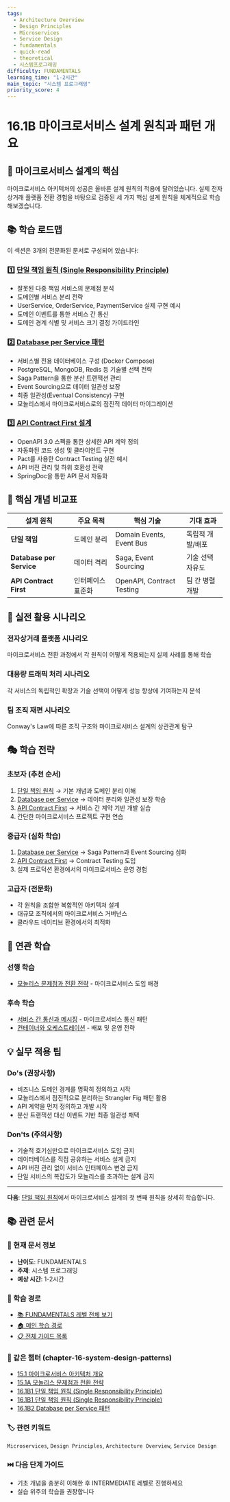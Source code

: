 ```yaml
---
tags:
  - Architecture Overview
  - Design Principles
  - Microservices
  - Service Design
  - fundamentals
  - quick-read
  - theoretical
  - 시스템프로그래밍
difficulty: FUNDAMENTALS
learning_time: "1-2시간"
main_topic: "시스템 프로그래밍"
priority_score: 4
---
```


# 16.1B 마이크로서비스 설계 원칙과 패턴 개요

## 🎯 마이크로서비스 설계의 핵심

마이크로서비스 아키텍처의 성공은 올바른 설계 원칙의 적용에 달려있습니다. 실제 전자상거래 플랫폼 전환 경험을 바탕으로 검증된 세 가지 핵심 설계 원칙을 체계적으로 학습해보겠습니다.

## 📚 학습 로드맵

이 섹션은 3개의 전문화된 문서로 구성되어 있습니다:

### 1️⃣ [단일 책임 원칙 (Single Responsibility Principle)](chapter-16-distributed-system-patterns/16-12-1-single-responsibility-principle.md)

- 잘못된 다중 책임 서비스의 문제점 분석
- 도메인별 서비스 분리 전략
- UserService, OrderService, PaymentService 실제 구현 예시
- 도메인 이벤트를 통한 서비스 간 통신
- 도메인 경계 식별 및 서비스 크기 결정 가이드라인

### 2️⃣ [Database per Service 패턴](chapter-16-distributed-system-patterns/16-14-2-database-per-service.md)

- 서비스별 전용 데이터베이스 구성 (Docker Compose)
- PostgreSQL, MongoDB, Redis 등 기술별 선택 전략
- Saga Pattern을 통한 분산 트랜잭션 관리
- Event Sourcing으로 데이터 일관성 보장
- 최종 일관성(Eventual Consistency) 구현
- 모놀리스에서 마이크로서비스로의 점진적 데이터 마이그레이션

### 3️⃣ [API Contract First 설계](chapter-16-distributed-system-patterns/16-15-3-api-contract-first.md)

- OpenAPI 3.0 스펙을 통한 상세한 API 계약 정의
- 자동화된 코드 생성 및 클라이언트 구현
- Pact를 사용한 Contract Testing 실전 예시
- API 버전 관리 및 하위 호환성 전략
- SpringDoc을 통한 API 문서 자동화

## 🎯 핵심 개념 비교표

| 설계 원칙 | 주요 목적 | 핵심 기술 | 기대 효과 |
|-----------|----------|----------|----------|
| **단일 책임** | 도메인 분리 | Domain Events, Event Bus | 독립적 개발/배포 |
| **Database per Service** | 데이터 격리 | Saga, Event Sourcing | 기술 선택 자유도 |
| **API Contract First** | 인터페이스 표준화 | OpenAPI, Contract Testing | 팀 간 병렬 개발 |

## 🚀 실전 활용 시나리오

### 전자상거래 플랫폼 시나리오

마이크로서비스 전환 과정에서 각 원칙이 어떻게 적용되는지 실제 사례를 통해 학습

### 대용량 트래픽 처리 시나리오

각 서비스의 독립적인 확장과 기술 선택이 어떻게 성능 향상에 기여하는지 분석

### 팀 조직 재편 시나리오

Conway's Law에 따른 조직 구조와 마이크로서비스 설계의 상관관계 탐구

## 🎭 학습 전략

### 초보자 (추천 순서)

1. [단일 책임 원칙](chapter-16-distributed-system-patterns/16-12-1-single-responsibility-principle.md) → 기본 개념과 도메인 분리 이해
2. [Database per Service](chapter-16-distributed-system-patterns/16-14-2-database-per-service.md) → 데이터 분리와 일관성 보장 학습
3. [API Contract First](chapter-16-distributed-system-patterns/16-15-3-api-contract-first.md) → 서비스 간 계약 기반 개발 실습
4. 간단한 마이크로서비스 프로젝트 구현 연습

### 중급자 (심화 학습)

1. [Database per Service](chapter-16-distributed-system-patterns/16-14-2-database-per-service.md) → Saga Pattern과 Event Sourcing 심화
2. [API Contract First](chapter-16-distributed-system-patterns/16-15-3-api-contract-first.md) → Contract Testing 도입
3. 실제 프로덕션 환경에서의 마이크로서비스 운영 경험

### 고급자 (전문화)

- 각 원칙을 조합한 복합적인 아키텍처 설계
- 대규모 조직에서의 마이크로서비스 거버넌스
- 클라우드 네이티브 환경에서의 최적화

## 🔗 연관 학습

### 선행 학습

- [모놀리스 문제점과 전환 전략](chapter-15-microservices-architecture/16-10-monolith-to-microservices.md) - 마이크로서비스 도입 배경

### 후속 학습  

- [서비스 간 통신과 메시징](chapter-15-microservices-architecture/16-16-service-communication.md) - 마이크로서비스 통신 패턴
- [컨테이너와 오케스트레이션](chapter-15-microservices-architecture/16-19-containerization-orchestration.md) - 배포 및 운영 전략

## 💡 실무 적용 팁

### Do's (권장사항)

- 비즈니스 도메인 경계를 명확히 정의하고 시작
- 모놀리스에서 점진적으로 분리하는 Strangler Fig 패턴 활용
- API 계약을 먼저 정의하고 개발 시작
- 분산 트랜잭션 대신 이벤트 기반 최종 일관성 채택

### Don'ts (주의사항)

- 기술적 호기심만으로 마이크로서비스 도입 금지
- 데이터베이스를 직접 공유하는 서비스 설계 금지
- API 버전 관리 없이 서비스 인터페이스 변경 금지
- 단일 서비스의 복잡도가 모놀리스를 초과하는 설계 금지

---

**다음**: [단일 책임 원칙](chapter-16-distributed-system-patterns/16-12-1-single-responsibility-principle.md)에서 마이크로서비스 설계의 첫 번째 원칙을 상세히 학습합니다.

## 📚 관련 문서

### 📖 현재 문서 정보

- **난이도**: FUNDAMENTALS
- **주제**: 시스템 프로그래밍
- **예상 시간**: 1-2시간

### 🎯 학습 경로

- [📚 FUNDAMENTALS 레벨 전체 보기](../learning-paths/fundamentals/)
- [🏠 메인 학습 경로](../learning-paths/)
- [📋 전체 가이드 목록](../README.md)

### 📂 같은 챕터 (chapter-16-system-design-patterns)

- [15.1 마이크로서비스 아키텍처 개요](../chapter-15-microservices-architecture/16-01-microservices-architecture.md)
- [15.1A 모놀리스 문제점과 전환 전략](../chapter-15-microservices-architecture/16-10-monolith-to-microservices.md)
- [16.1B1 단일 책임 원칙 (Single Responsibility Principle)](./16-12-1-single-responsibility-principle.md)
- [16.1B1 단일 책임 원칙 (Single Responsibility Principle)](./16-13-1-single-responsibility.md)
- [16.1B2 Database per Service 패턴](./16-14-2-database-per-service.md)

### 🏷️ 관련 키워드

`Microservices`, `Design Principles`, `Architecture Overview`, `Service Design`

### ⏭️ 다음 단계 가이드

- 기초 개념을 충분히 이해한 후 INTERMEDIATE 레벨로 진행하세요
- 실습 위주의 학습을 권장합니다

